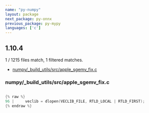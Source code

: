 ```yaml
---
name: "py-numpy"
layout: package
next_package: py-onnx
previous_package: py-mypy
languages: ['c']
---
```

## 1.10.4
1 / 1215 files match, 1 filtered matches.

 - [numpy/_build_utils/src/apple_sgemv_fix.c](#numpy_build_utilssrcapple_sgemv_fixc)

### numpy/_build_utils/src/apple_sgemv_fix.c

```c

{% raw %}
96 |     veclib = dlopen(VECLIB_FILE, RTLD_LOCAL | RTLD_FIRST);
{% endraw %}

```